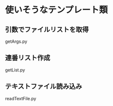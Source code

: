 使いそうなテンプレート類
====

## 引数でファイルリストを取得
getArgs.py

## 連番リスト作成
getList.py

## テキストファイル読み込み
readTextFile.py

